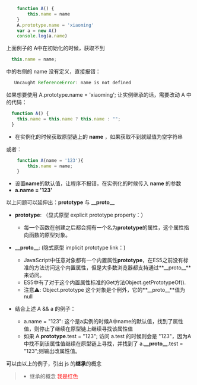 ```js
    function A() {
        this.name = name
    }
    A.prototype.name = 'xiaoming'
    var a = new A()
    console.log(a.name)
```

上面例子的 A中在初始化的时候，获取不到 
```js
  this.name = name;
```
中的右侧的 name 没有定义，直接报错：
```js
   Uncaught ReferenceError: name is not defined
```  
如果想要使用 A.prototype.name = 'xiaoming';
让实例继承的话，需要改动 A 中的代码：
```js
  function A() {
    this.name = this.name ? this.name : "";
  }
```
+ 在实例化的时候获取原型链上的 **name** ，如果获取不到就赋值为空字符串

或者：
```js
    function A(name = '123'){
        this.name = name;
    }
```   
+ 设置**name**的默认值，让程序不报错，在实例化的时候传入 **name** 的参数
+  **a.name = '123'**


以上问题可以延伸出：**prototype** 与 **\_\_proto\_\_**
+ **prototype**: （显式原型 explicit prototype property：）
  + 每一个函数在创建之后都会拥有一个名为**prototype**的属性，这个属性指向函数的原型对象。



+ **\_\_proto\_\_**: (隐式原型 implicit prototype link：)
  + JavaScript中任意对象都有一个内置属性**prototype**，在ES5之前没有标准的方法访问这个内置属性，但是大多数浏览器都支持通过**\_\_proto\_\_**来访问。
  + ES5中有了对于这个内置属性标准的Get方法Object.getPrototypeOf().
  + 注意⚠️: Object.prototype 这个对象是个例外，它的**\_\_proto\_\_**值为null
    
+ 结合上述 A && a 的例子：
  + a.name = "123": 这个是a实例的时候A中name的默认值，找到了属性值，则停止了继续在原型链上继续寻找该属性值
  + 如果 A.**prototype**.test = "123"; 访问 a.test 的时候则会是 "123"，因为A中找不到该属性值继续在原型链上寻找，并找到了 a.**\_\_proto\_\_**.test = "123";则输出改属性值。


可以由以上的例子，引出 js 的**继承**的概念
> + 继承的概念
<font color=red>我是红色</font>
